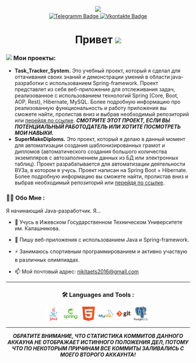 <div id="header" align="center">
  <img src="https://media.giphy.com/media/M9gbBd9nbDrOTu1Mqx/giphy.gif" width="100"/>
  <div id="badges">
  <a href="https://t.me/KvernPr">
    <img src="https://img.shields.io/badge/Telegramm-blue?style=for-the-badge&logo=telegramm&logoColor=white" alt="Telegramm Badge"/>
  </a>
  <a href="https://vk.com/kvernpr">
    <img src="https://img.shields.io/badge/Vkontakte-red?style=for-the-badge&logo=vkontakte&logoColor=white" alt="Vkontakte Badge"/>
  </a>
</div>
  <h1>
  Привет 
  <img src="https://media.giphy.com/media/hvRJCLFzcasrR4ia7z/giphy.gif" width="30px"/>
</h1>
  
</div>
<!--
Гифка с печатающим мужиком
<div align="center">
  <img src="https://media.giphy.com/media/dWesBcTLavkZuG35MI/giphy.gif" width="600" height="300"/>
</div>
-->

<h3><img src="https://media.giphy.com/media/WUlplcMpOCEmTGBtBW/giphy.gif" width="30"> Мои проекты: </h3>
<ul>
  <li> <b>Task_Tracker_System.</b> Это учебный проект, который я сделал для оттачивания своих знаний и демонстрации умений в области java-разработки с использованием Spring-framework. Проект представлет из
  себя веб-приложение для отслеживания задач, реализованное с использованием технологий Spring (Core, Boot, AOP, Rest), Hibernate, MySQL. Более подробную информацию про реализованную функциональность
  и работу приложения вы сможете найти, пролистав вниз и выбрав необходимый репозиторий или <a href="https://github.com/NikitaKadukov/Task_Tracker_System">перейдя по ссылке</a>. <i><b>СМОТРИТЕ ЭТОТ ПРОЕКТ, ЕСЛИ ВЫ ПОТЕНЦИАЛЬНЫЙ РАБОТОДАТЕЛЬ ИЛИ ХОТИТЕ ПОСМОТРЕТЬ МОИ НАВЫКИ.</b></i></li>
  <li><b>SuperMakeDiploms.</b> Это проект, который я делаю в данный момент для автоматизации создания шаблонизированных грамот и дипломов (автоматического создания большого количества 
  экземпляров с автозаполнением данных из БД или электронных таблиц). Проект разрабатывается для автоматизации деятельности ВУЗа, в котором я учусь. Проект написан на Spring Boot + Hibernate.
  Более подробную информацию вы сможете найти, пролистав вниз и выбрав необходимый репозиторий или <a href="https://github.com/NikitaKadukov/SuperMakeDiploms">перейдя по ссылке</a>.</li></li>
</ul>

### :man_technologist: Обо Мне :
Я начинающий Java-разработчик. Я...

- :telescope: Учусь в Ижевском Государственном Техническом Университете им. Калашникова.

- :seedling: Пишу веб-приложения с использованием Java и Spring-framework.

- :zap: Занимаюсь спортивным программированием и активно участвую в различных олимпиадах.

- :mailbox: Мой почтовый адрес: nikitaets2016@gmail.com
  
---


<div id="header" align="center">
  
  ### :hammer_and_wrench: Languages and Tools :
  <img src="https://github.com/devicons/devicon/blob/master/icons/java/java-original-wordmark.svg" title="Java" alt="Java" width="40" height="40"/>&nbsp;
  <img src="https://github.com/devicons/devicon/blob/master/icons/spring/spring-original-wordmark.svg" title="Spring" alt="Spring" width="40" height="40"/>&nbsp;
  <img src="https://github.com/devicons/devicon/blob/master/icons/html5/html5-original.svg" title="HTML5" alt="HTML" width="40" height="40"/>&nbsp;
  <img src="https://github.com/devicons/devicon/blob/master/icons/mysql/mysql-original-wordmark.svg" title="MySQL"  alt="MySQL" width="40" height="40"/>&nbsp;
  <img src="https://github.com/devicons/devicon/blob/master/icons/git/git-original-wordmark.svg" title="Git" alt="Git" width="40" height="40"/>&nbsp;
  <img src="https://github.com/devicons/devicon/blob/master/icons/postgresql/postgresql-original-wordmark.svg" title="Postgresql" alt="Postgresql" width="40" height="40"/>&nbsp;
</div>

---
<div align="center">
<p><i><b>ОБРАТИТЕ ВНИМАНИЕ, ЧТО СТАТИСТИКА КОММИТОВ ДАННОГО АККАУНА НЕ ОТОБРАЖАЕТ ИСТИННОГО ПОЛОЖЕНИЯ ДЕЛ, ПОТОМУ ЧТО ПО НЕКОТОРЫМ ПРИЧИНАМ ВСЕ КОММИТЫ ЗАЛИВАЛИСЬ С МОЕГО ВТОРОГО АККАУНТА!</b></i></p>
</div>
